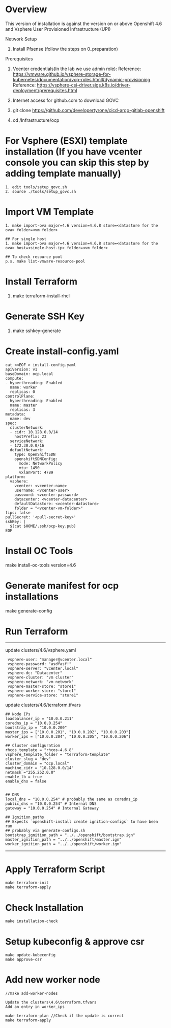 # Overview
This version of installation is against the version on or above Openshift 4.6 and Vsphere User Provisioned Infrastructure (UPI)

Network Setup
1. Install Pfsense (follow the steps on 0_preparation)

Prerequisites
1. Vcenter credentials(In the lab we use admin role):
   Reference: https://vmware.github.io/vsphere-storage-for-kubernetes/documentation/vcp-roles.html#dynamic-provisioning
   Reference: https://vsphere-csi-driver.sigs.k8s.io/driver-deployment/prerequisites.html

2. Internet access for github.com to download GOVC

3. git clone https://github.com/developertyrone/cicd-argo-gitlab-openshift

4. cd /Infrastructure/ocp


# For Vsphere (ESXI) template installation (If you have vcenter console you can skip this step by adding template manually)
```
1. edit tools/setup_govc.sh
2. source ./tools/setup_govc.sh
```

# Import VM Template
```
1. make import-ova major=4.6 version=4.6.8 store=<datastore for the ova> folder=<vm folder>

## For single host
1. make import-ova major=4.6 version=4.6.8 store=<datastore for the ova> host=<single-host-ip> folder=<vm folder>

## To check resource pool
p.s. make list-vmware-resource-pool
```

# Install Terraform
1. make terraform-install-rhel

# Generate SSH Key
1. make sshkey-generate

# Create install-config.yaml
```
cat <<EOF > install-config.yaml
apiVersion: v1
baseDomain: ocp.local
compute:
- hyperthreading: Enabled
  name: worker
  replicas: 0
controlPlane:
  hyperthreading: Enabled
  name: master
  replicas: 3
metadata:
  name: dev
spec:
  clusterNetwork:
  - cidr: 10.128.0.0/14
    hostPrefix: 23
  serviceNetwork:
  - 172.30.0.0/16
  defaultNetwork:
    type: OpenShiftSDN
    openshiftSDNConfig:
      mode: NetworkPolicy
      mtu: 1450
      vxlanPort: 4789
platform:
  vsphere:
    vcenter: <vcenter-name>
    username: <vcenter-user>
    password: <vcenter-password>
    datacenter: <vcenter-datacenter>
    defaultDatastore: <vcenter-datastore>
    folder = "<vcenter-vm-folder>"
fips: false 
pullSecret: '<pull-secret-key>'
sshKey: |
  $(cat $HOME/.ssh/ocp-key.pub)
EOF
```

# Install OC Tools
make install-oc-tools version=4.6

# Generate manifest for ocp installations
make generate-config

# Run Terraform
----
update clusters/4.6/vsphere.yaml
```
 vsphere-user: "manager@vcenter.local"
 vsphere-password: "asdfasf!"
 vsphere-server: "vcenter.local"
 vsphere-dc: "Datacenter"
 vsphere-cluster: "vm cluster"
 vsphere-network: "vm network"
 vsphere-master-store: "store1"
 vsphere-worker-store: "store1"
 vsphere-service-store: "store1"
```
update clusters/4.6/terraform.tfvars 
```
## Node IPs
loadbalancer_ip = "10.0.0.211"
coredns_ip = "10.0.0.254"
bootstrap_ip = "10.0.0.200"
master_ips = ["10.0.0.201", "10.0.0.202", "10.0.0.203"]
worker_ips = ["10.0.0.204", "10.0.0.205", "10.0.0.206"]

## Cluster configuration
rhcos_template = "rhcos-4.6.8"
vsphere_template_folder = "terraform-template"
cluster_slug = "dev"
cluster_domain = "ocp.local"
machine_cidr = "10.128.0.0/14"
netmask ="255.252.0.0"
enable_lb = true
enable_dns = false


## DNS
local_dns = "10.0.0.254" # probably the same as coredns_ip
public_dns = "10.0.0.254" # Internal DNS
gateway = "10.0.0.254" # Internal Gateway

## Ignition paths
## Expects `openshift-install create ignition-configs` to have been run
## probably via generate-configs.sh
bootstrap_ignition_path = "../../openshift/bootstrap.ign"
master_ignition_path = "../../openshift/master.ign"
worker_ignition_path = "../../openshift/worker.ign"
```
----
# Apply Terraform Script
```
make terraform-init
make terraform-apply
```
# Check Installation
```
make installation-check
```
# Setup kubeconfig & approve csr
```
make update-kubeconfig
make approve-csr
```
# Add new worker node
```
//make add-worker-nodes

Update the clusters\4.6\terraform.tfvars
Add an entry in worker_ips

make terraform-plan //Check if the update is correct
make terraform-apply
```